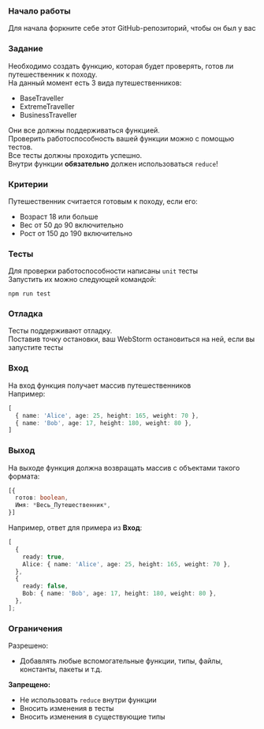 ### Начало работы
Для начала форкните себе этот GitHub-репозиторий, чтобы он был у вас

### Задание
Необходимо создать функцию, которая будет проверять, готов ли путешественник к походу.  
На данный момент есть 3 вида путешественников:
* BaseTraveller
* ExtremeTraveller
* BusinessTraveller

Они все должны поддерживаться функцией.  
Проверить работоспособность вашей функции можно с помощью тестов.  
Все тесты должны проходить успешно.  
Внутри функции **обязательно** должен использоваться `reduce`!

### Критерии
Путешественник считается готовым к походу, если его:
* Возраст 18 или больше
* Вес от 50 до 90 включительно
* Рост от 150 до 190 включительно

### Тесты
Для проверки работоспособности написаны `unit` тесты  
Запустить их можно следующей командой:
```shell
npm run test
```

### Отладка
Тесты поддерживают отладку.  
Поставив точку остановки, ваш WebStorm остановиться на ней, если вы запустите тесты

### Вход
На вход функция получает массив путешественников  
Например:
```typescript
[
  { name: 'Alice', age: 25, height: 165, weight: 70 },
  { name: 'Bob', age: 17, height: 180, weight: 80 },
]
```

### Выход
На выходе функция должна возвращать массив с объектами такого формата:
```typescript
[{
  готов: boolean,
  Имя: *Весь_Путешественник*,
}]
```
Например, ответ для примера из **Вход**:
```typescript
[
  {
    ready: true,
    Alice: { name: 'Alice', age: 25, height: 165, weight: 70 },
  },
  {
    ready: false,
    Bob: { name: 'Bob', age: 17, height: 180, weight: 80 },
  },
];
```

### Ограничения
Разрешено:
* Добавлять любые вспомогательные функции, типы, файлы, константы, пакеты и т.д.

**Запрещено:**
* Не использовать `reduce` внутри функции
* Вносить изменения в тесты
* Вносить изменения в существующие типы
